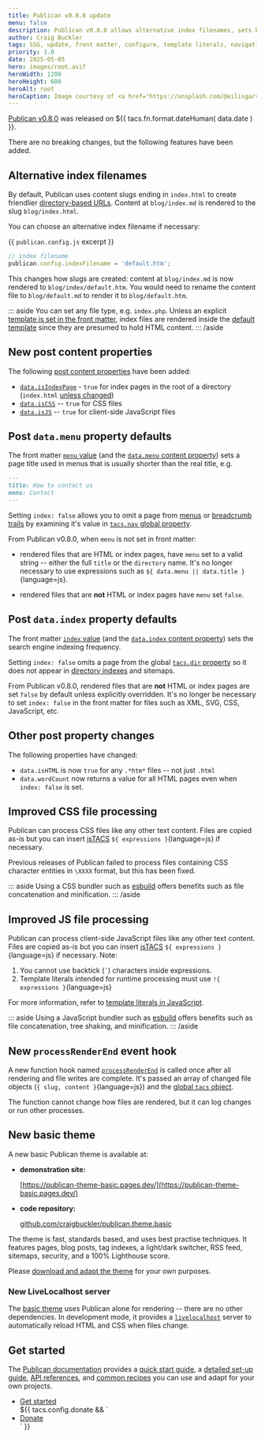 ```yaml
---
title: Publican v0.8.0 update
menu: false
description: Publican v0.8.0 allows alternative index filenames, sets better default properties, and has a new event hook. An example theme is available.
author: Craig Buckler
tags: SSG, update, front matter, configure, template literals, navigation, event hooks, LiveLocalhost
priority: 1.0
date: 2025-05-05
hero: images/root.avif
heroWidth: 1200
heroHeight: 600
heroAlt: root
heroCaption: Image courtesy of <a href="https://unsplash.com/@eilisgarvey">Eilis Garvey</a>
---
```


[Publican v0.8.0](https://www.npmjs.com/package/publican) was released on <time datetime="${{ tacs.fn.format.dateISO( data.date ) }}">${{ tacs.fn.format.dateHuman( data.date ) }}</time>.

There are no breaking changes, but the following features have been added.


## Alternative index filenames

By default, Publican uses content slugs ending in `index.html` to create friendlier [directory-based URLs](--ROOT--docs/setup/content/#directory-structure). Content at `blog/index.md` is rendered to the slug `blog/index.html`.

You can choose an alternative index filename if necessary:

{{ `publican.config.js` excerpt }}
```js
// index filename
publican.config.indexFilename = 'default.htm';
```

This changes how slugs are created: content at `blog/index.md` is now rendered to `blog/index/default.htm`. You would need to rename the content file to `blog/default.md` to render it to `blog/default.htm`.

::: aside
You can set any file type, e.g. `index.php`. Unless an explicit [template is set in the front matter](--ROOT--docs/reference/front-matter/#template), index files are rendered inside the [default template](#default-template) since they are presumed to hold HTML content.
::: /aside


## New post content properties

The following [post content properties](--ROOT--docs/reference/content-properties/) have been added:

* [`data.isIndexPage`](--ROOT--docs/reference/content-properties/#dataisindexpage) - `true` for index pages in the root of a directory (`index.html` [unless changed](#alternative-index-filenames))
* [`data.isCSS`](--ROOT--docs/reference/content-properties/#dataiscss) -- `true` for CSS files
* [`data.isJS`](--ROOT--docs/reference/content-properties/#dataisjs) -- `true` for client-side JavaScript files


## Post `data.menu` property defaults

The front matter [`menu` value](--ROOT--docs/reference/front-matter/#menu) (and the [`data.menu` content property](--ROOT--docs/reference/content-properties/#datamenu)) sets a page title used in menus that is usually shorter than the real title, e.g.

```md
---
title: How to contact us
menu: Contact
---
```

Setting `index: false` allows you to omit a page from [menus](--ROOT--docs/recipe/navigation/main-menu/) or [breadcrumb trails](--ROOT--docs/recipe/navigation/breadcrumb-links/) by examining it's value in [`tacs.nav` global property](--ROOT--docs/reference/global-properties/#tacsnav).

From Publican v0.8.0, when `menu` is not set in front matter:

* rendered files that are HTML or index pages, have `menu` set to a valid string -- either the full `title` or the `directory` name. It's no longer necessary to use expressions such as `${ data.menu || data.title }`{language=js}.

* rendered files that are **not** HTML or index pages have `menu` set `false`.


## Post `data.index` property defaults

The front matter [`index` value](--ROOT--docs/reference/front-matter/#index) (and the [`data.index` content property](--ROOT--docs/reference/content-properties/#dataindex)) sets the search engine indexing frequency.

Setting `index: false` omits a page from the global [`tacs.dir` property](--ROOT--docs/reference/global-properties/#tacsdir) so it does not appear in [directory indexes](--ROOT--docs/setup/directory-indexes/) and sitemaps.

From Publican v0.8.0, rendered files that are **not** HTML or index pages are set `false` by default unless explicitly overridden. It's no longer be necessary to set `index: false` in the front matter for files such as XML, SVG, CSS, JavaScript, etc.


## Other post property changes

The following properties have changed:

* `data.isHTML` is now `true` for any `.*htm*` files -- not just `.html`
* `data.wordCount` now returns a value for all HTML pages even when `index: false` is set.


## Improved CSS file processing

Publican can process CSS files like any other text content. Files are copied as-is but you can insert [jsTACS](--ROOT--docs/setup/jstacs/) `${ expressions }`{language=js} if necessary.

Previous releases of Publican failed to process files containing CSS character entities in `\XXXX` format, but this has been fixed.

::: aside
Using a CSS bundler such as [esbuild](--ROOT--docs/recipe/build/esbuild/) offers benefits such as file concatenation and minification.
::: /aside


## Improved JS file processing

Publican can process client-side JavaScript files like any other text content. Files are copied as-is but you can insert [jsTACS](--ROOT--docs/setup/jstacs/) `${ expressions }`{language=js} if necessary. Note:

1. You cannot use backtick (<code>`</code>) characters inside expressions.
1. Template literals intended for runtime processing must use `!{ expressions }`{language=js}

For more information, refer to [template literals in JavaScript](--ROOT--docs/setup/jstacs/#template-literals-in-javascript).

::: aside
Using a JavaScript bundler such as [esbuild](--ROOT--docs/recipe/build/esbuild/) offers benefits such as file concatenation, tree shaking, and minification.
::: /aside


## New `processRenderEnd` event hook

A new function hook named [`processRenderEnd`](--ROOT--docs/reference/event-functions/#processrenderend) is called once after all rendering and file writes are complete. It's passed an array of changed file objects (`{ slug, content }`{language=js}) and the [global `tacs` object](--ROOT--docs/reference/global-properties/).

The function cannot change how files are rendered, but it can log changes or run other processes.


## New basic theme

A new basic Publican theme is available at:

* **demonstration site:**

  [https://publican-theme-basic.pages.dev/](https://publican-theme-basic.pages.dev/)

* **code repository:**

  [github.com/craigbuckler/publican.theme.basic](https://github.com/craigbuckler/publican.theme.basic)

The theme is fast, standards based, and uses best practise techniques. It features pages, blog posts, tag indexes, a light/dark switcher, RSS feed, sitemaps, security, and a 100% Lighthouse score.

Please [download and adapt the theme](https://github.com/craigbuckler/publican.theme.basic) for your own purposes.


### New LiveLocalhost server

The [basic theme](#new-basic-theme) uses Publican alone for rendering -- there are no other dependencies. In development mode, it provides a [`livelocalhost`](https://www.npmjs.com/package/livelocalhost) server to automatically reload HTML and CSS when files change.


## Get started

The [Publican documentation](--ROOT--docs/) provides a [quick start guide](--ROOT--docs/quickstart/concepts/), a [detailed set-up guide](--ROOT--docs/setup/content/), [API references](--ROOT--docs/reference/publican-options/), and [common recipes](--ROOT--docs/recipe/) you can use and adapt for your own projects.

<ul class="flexcenter">
  <li><a href="--ROOT--docs/quickstart/concepts/" class="button">Get started</a></li>
  ${{ tacs.config.donate && `<li><a href="${ tacs.config.donate }" class="button">Donate</a></li>` }}
</ul>
